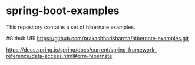 # spring-boot-examples
This repository contains a set of hibernate examples.

#Github URI
https://github.com/prakashharisharma/hibernate-examples.git

https://docs.spring.io/spring/docs/current/spring-framework-reference/data-access.html#orm-hibernate
